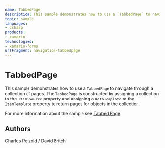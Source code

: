 ```yaml
---
name: TabbedPage
description: This sample demonstrates how to use a `TabbedPage` to navigate through a collection of pages. The `TabbedPage` is constructed by assigning a collec...
topic: sample
languages:
- csharp
products:
- xamarin
technologies:
- xamarin-forms
urlFragment: navigation-tabbedpage
---
```

TabbedPage
==========

This sample demonstrates how to use a `TabbedPage` to navigate through a collection of pages. The `TabbedPage` is constructed by assigning a collection to the `ItemsSource` property and assigning a `DataTemplate` to the `ItemTemplate` property to return pages for objects in the collection.

For more information about the sample see [Tabbed Page](http://developer.xamarin.com/guides/cross-platform/xamarin-forms/user-interface/navigation/tabbed-page/).

Authors
-------

Charles Petzold / David Britch
